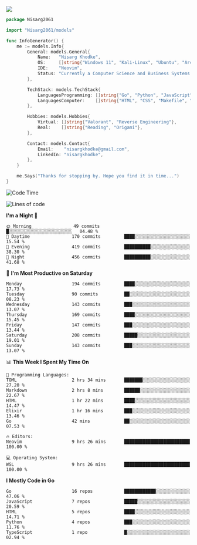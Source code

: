 <!-- Banner -->

<img src="https://i.imgur.com/mz4ym1F.png" style="max-height:550px"/>

<!-- Coded Intro -->

```go
package Nisarg2061

import "Nisarg2061/models"

func InfoGenerator() {
	me := models.Info{
		General: models.General{
			Name:   "Nisarg Khodke",
			OS:     []string{"Windows 11", "Kali-Linux", "Ubuntu", "Arch Linux"},
			IDE:    "Neovim",
			Status: "Currently a Computer Science and Business Systems Student.",
		},

		TechStack: models.TechStack{
			LanguagesProgramming: []string{"Go", "Python", "JavaScript", "C"},
			LanguagesComputer:    []string{"HTML", "CSS", "Makefile", "Docker", "YAML", "JSON", "MARKDOWN"},
		},

		Hobbies: models.Hobbies{
			Virtual: []string{"Valorant", "Reverse Engineering"},
			Real:    []string{"Reading", "Origami"},
		},

		Contact: models.Contact{
			Email:    "nisargkhodke@gmail.com",
			LinkedIn: "nisargkhodke",
		},
	}

	me.Says("Thanks for stopping by. Hope you find it in time...")
}
```
<!--START_SECTION:waka-->
![Code Time](http://img.shields.io/badge/Code%20Time-15%20hrs%2051%20mins-blue)

![Lines of code](https://img.shields.io/badge/From%20Hello%20World%20I%27ve%20Written-5.8%20million%20lines%20of%20code-blue)

**I'm a Night 🦉** 

```text
🌞 Morning                49 commits          █░░░░░░░░░░░░░░░░░░░░░░░░   04.48 % 
🌆 Daytime                170 commits         ████░░░░░░░░░░░░░░░░░░░░░   15.54 % 
🌃 Evening                419 commits         ██████████░░░░░░░░░░░░░░░   38.30 % 
🌙 Night                  456 commits         ██████████░░░░░░░░░░░░░░░   41.68 % 
```
📅 **I'm Most Productive on Saturday** 

```text
Monday                   194 commits         ████░░░░░░░░░░░░░░░░░░░░░   17.73 % 
Tuesday                  90 commits          ██░░░░░░░░░░░░░░░░░░░░░░░   08.23 % 
Wednesday                143 commits         ███░░░░░░░░░░░░░░░░░░░░░░   13.07 % 
Thursday                 169 commits         ████░░░░░░░░░░░░░░░░░░░░░   15.45 % 
Friday                   147 commits         ███░░░░░░░░░░░░░░░░░░░░░░   13.44 % 
Saturday                 208 commits         █████░░░░░░░░░░░░░░░░░░░░   19.01 % 
Sunday                   143 commits         ███░░░░░░░░░░░░░░░░░░░░░░   13.07 % 
```


📊 **This Week I Spent My Time On** 

```text
💬 Programming Languages: 
TOML                     2 hrs 34 mins       ███████░░░░░░░░░░░░░░░░░░   27.20 % 
Markdown                 2 hrs 8 mins        ██████░░░░░░░░░░░░░░░░░░░   22.67 % 
HTML                     1 hr 22 mins        ████░░░░░░░░░░░░░░░░░░░░░   14.47 % 
Elixir                   1 hr 16 mins        ███░░░░░░░░░░░░░░░░░░░░░░   13.46 % 
Go                       42 mins             ██░░░░░░░░░░░░░░░░░░░░░░░   07.53 % 

🔥 Editors: 
Neovim                   9 hrs 26 mins       █████████████████████████   100.00 % 

💻 Operating System: 
WSL                      9 hrs 26 mins       █████████████████████████   100.00 % 
```

**I Mostly Code in Go** 

```text
Go                       16 repos            ████████████░░░░░░░░░░░░░   47.06 % 
JavaScript               7 repos             █████░░░░░░░░░░░░░░░░░░░░   20.59 % 
HTML                     5 repos             ████░░░░░░░░░░░░░░░░░░░░░   14.71 % 
Python                   4 repos             ███░░░░░░░░░░░░░░░░░░░░░░   11.76 % 
TypeScript               1 repo              █░░░░░░░░░░░░░░░░░░░░░░░░   02.94 % 
```




<!--END_SECTION:waka-->
